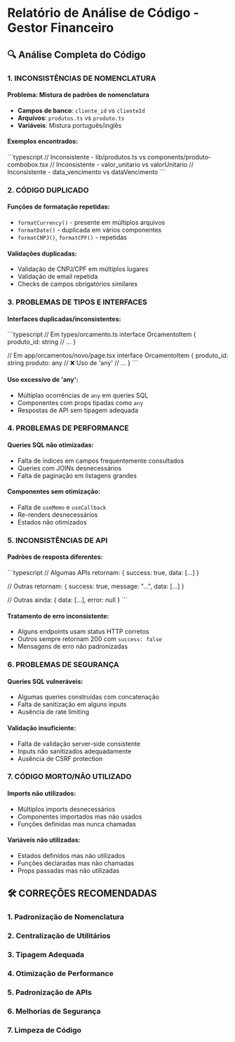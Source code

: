 # Relatório de Análise de Código - Gestor Financeiro

## 🔍 Análise Completa do Código

### 1. INCONSISTÊNCIAS DE NOMENCLATURA

#### Problema: Mistura de padrões de nomenclatura
- **Campos de banco**: `cliente_id` vs `clienteId`
- **Arquivos**: `produtos.ts` vs `produto.ts`
- **Variáveis**: Mistura português/inglês

#### Exemplos encontrados:
\`\`\`typescript
// Inconsistente - lib/produtos.ts vs components/produto-combobox.tsx
// Inconsistente - valor_unitario vs valorUnitario
// Inconsistente - data_vencimento vs dataVencimento
\`\`\`

### 2. CÓDIGO DUPLICADO

#### Funções de formatação repetidas:
- `formatCurrency()` - presente em múltiplos arquivos
- `formatDate()` - duplicada em vários componentes
- `formatCNPJ()`, `formatCPF()` - repetidas

#### Validações duplicadas:
- Validação de CNPJ/CPF em múltiplos lugares
- Validação de email repetida
- Checks de campos obrigatórios similares

### 3. PROBLEMAS DE TIPOS E INTERFACES

#### Interfaces duplicadas/inconsistentes:
\`\`\`typescript
// Em types/orcamento.ts
interface OrcamentoItem {
  produto_id: string
  // ...
}

// Em app/orcamentos/novo/page.tsx
interface OrcamentoItem {
  produto_id: string
  produto: any  // ❌ Uso de 'any'
  // ...
}
\`\`\`

#### Uso excessivo de 'any':
- Múltiplas ocorrências de `any` em queries SQL
- Componentes com props tipadas como `any`
- Respostas de API sem tipagem adequada

### 4. PROBLEMAS DE PERFORMANCE

#### Queries SQL não otimizadas:
- Falta de índices em campos frequentemente consultados
- Queries com JOINs desnecessários
- Falta de paginação em listagens grandes

#### Componentes sem otimização:
- Falta de `useMemo` e `useCallback`
- Re-renders desnecessários
- Estados não otimizados

### 5. INCONSISTÊNCIAS DE API

#### Padrões de resposta diferentes:
\`\`\`typescript
// Algumas APIs retornam:
{ success: true, data: [...] }

// Outras retornam:
{ success: true, message: "...", data: [...] }

// Outras ainda:
{ data: [...], error: null }
\`\`\`

#### Tratamento de erro inconsistente:
- Alguns endpoints usam status HTTP corretos
- Outros sempre retornam 200 com `success: false`
- Mensagens de erro não padronizadas

### 6. PROBLEMAS DE SEGURANÇA

#### Queries SQL vulneráveis:
- Algumas queries construídas com concatenação
- Falta de sanitização em alguns inputs
- Ausência de rate limiting

#### Validação insuficiente:
- Falta de validação server-side consistente
- Inputs não sanitizados adequadamente
- Ausência de CSRF protection

### 7. CÓDIGO MORTO/NÃO UTILIZADO

#### Imports não utilizados:
- Múltiplos imports desnecessários
- Componentes importados mas não usados
- Funções definidas mas nunca chamadas

#### Variáveis não utilizadas:
- Estados definidos mas não utilizados
- Funções declaradas mas não chamadas
- Props passadas mas não utilizadas

## 🛠️ CORREÇÕES RECOMENDADAS

### 1. Padronização de Nomenclatura
### 2. Centralização de Utilitários
### 3. Tipagem Adequada
### 4. Otimização de Performance
### 5. Padronização de APIs
### 6. Melhorias de Segurança
### 7. Limpeza de Código
